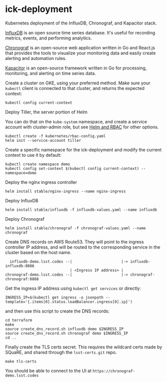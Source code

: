 # ick-deployment
Kubernetes deployment of the InfluxDB, Chronograf, and Kapacitor stack.

[InfluxDB](https://github.com/influxdata/influxdb) is an open source time series database. It's useful for recording metrics, events, and performing analytics.

[Chronograf](https://github.com/influxdata/chronograf) is an open-source web application written in Go and React.js that provides the tools to visualize your monitoring data and easily create alerting and automation rules.

[Kapacitor](https://github.com/influxdata/kapacitor) is an open-source framework written in Go for processing, monitoring, and alerting on time series data.

Create a cluster on GKE, using your preferred method. Make sure your `kubectl` client is connected to that cluster, and returns the expected context:
```
kubectl config current-context
```

Deploy Tiller, the server portion of Helm

You can do that on the `kube-system` namespace, and create a service account with cluster-admin role, but see [Helm and RBAC](https://docs.helm.sh/using_helm/#role-based-access-control) for other options.
```
kubectl create -f kubernetes/rbac-config.yaml
helm init --service-account tiller
```

Create a specific namespace for the ick-deployment and modify the current context to use it by default:
```
kubectl create namespace demo
kubectl config set-context $(kubectl config current-context) --namespace=demo
```

Deploy the nginx ingress controller
```
helm install stable/nginx-ingress --name nginx-ingress
```

Deploy InfluxDB
```
helm install stable/influxdb -f influxdb-values.yaml --name influxdb
```

Deploy Chronograf
```
helm install stable/chronograf -f chronograf-values.yaml --name chronograf
```

Create DNS records on AWS Route53. They will point to the ingress controller IP address, and will be routed to the corresponding service in the cluster based on the host name.

```
  influxdb-demo.lsst.codes --|                      |-> influxdb-influxdb:8086
                             | <Ingress IP address> |  
chronograf-demo.lsst.codes --|                      |-> chronograf-chronograf:8888
```

Get the ingress IP address using `kubectl get services` or directly:

```
INGRESS_IP=$(kubectl get ingress -o jsonpath --template='{.items[0].status.loadBalancer.ingress[0].ip}')
```
and then use this script to create the DNS records:

```
cd terraform
make
source create_dns_record.sh influxdb demo $INGRESS_IP
source create_dns_record.sh chronograf demo $INGRESS_IP
cd ..
```

Finally create the TLS certs secret. This requires the wildcard certs made by SQuaRE, and shared through the `lsst-certs.git` repo.

```
make tls-certs
```

You should be able to connect to the UI at `https://chronograf-demo.lsst.codes`